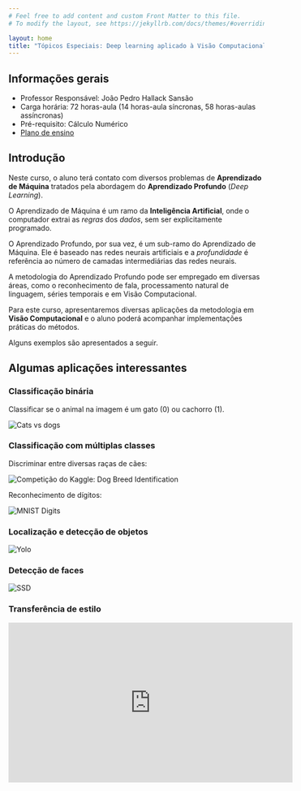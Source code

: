 ```yaml
---
# Feel free to add content and custom Front Matter to this file.
# To modify the layout, see https://jekyllrb.com/docs/themes/#overriding-theme-defaults

layout: home
title: "Tópicos Especiais: Deep learning aplicado à Visão Computacional (ET094)"
---
```








Informações gerais
-----------------

- Professor Responsável: João Pedro Hallack Sansão
- Carga horária: 72 horas-aula (14 horas-aula síncronas, 58 horas-aulas assíncronas)
- Pré-requisito: Cálculo Numérico 
- [Plano de ensino](https://ufsj.edu.br/portal2-repositorio/File/ctele/Plano%20de%20Ensino/2021.2/Topicos_Deep_Learning_Telecom.pdf)


Introdução
---------

Neste curso, o aluno terá contato com diversos
problemas de **Aprendizado de Máquina** tratados pela abordagem do
**Aprendizado Profundo** (*Deep Learning*).

O Aprendizado de Máquina é um ramo da **Inteligência Artificial**,
onde o computador extrai as *regras* dos *dados*, sem ser
explicitamente programado. 

O Aprendizado Profundo, por sua vez, é um sub-ramo do
Aprendizado de Máquina. Ele é baseado nas redes neurais
artificiais e a *profundidade* é referência ao número de camadas
intermediárias das redes neurais.


A metodologia do Aprendizado Profundo pode ser empregado em diversas
áreas, como o reconhecimento de fala, processamento natural de
linguagem, séries temporais e em Visão Computacional. 

Para este curso, apresentaremos diversas aplicações da metodologia em
**Visão Computacional** e o aluno poderá acompanhar implementações
práticas do métodos. 

Alguns exemplos são apresentados a seguir. 



Algumas aplicações interessantes
----------

### Classificação binária 

Classificar se o animal na imagem é um gato (0) ou cachorro (1). 

![Cats vs dogs](/assets/images/catvsdog.png)

### Classificação com múltiplas classes 

Discriminar entre diversas raças de cães:

![Competição do Kaggle: Dog Breed Identification](/assets/images/border_collies.png)

Reconhecimento de dígitos:

![MNIST Digits](/assets/images/digits.jpg)

### Localização e detecção de objetos 



![Yolo ](/assets/images/yolo.png)


### Detecção de faces

![SSD](/assets/images/monassd.png)


### Transferência de estilo 



<iframe width="560" height="315" src="https://www.youtube.com/embed/FYu2DJ6XuKU" title="YouTube video player" frameborder="0" allow="accelerometer; autoplay; clipboard-write; encrypted-media; gyroscope; picture-in-picture" allowfullscreen></iframe>
